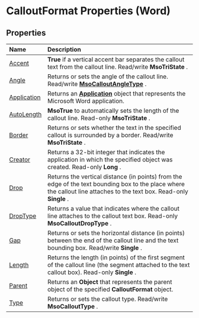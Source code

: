 
# CalloutFormat Properties (Word)

## Properties



|**Name**|**Description**|
|:-----|:-----|
|[Accent](7c6d7e02-5117-36ab-1d61-72ef9c4b0fd3.md)| **True** if a vertical accent bar separates the callout text from the callout line. Read/write **MsoTriState** .|
|[Angle](b5178aa0-c2e3-dc59-766d-7ce5b2e7c762.md)|Returns or sets the angle of the callout line. Read/write  **[MsoCalloutAngleType](f4535cc0-9c8c-6579-67d5-532650dec2ef.md)** .|
|[Application](57725542-968b-fc1f-62df-28b559e7c41c.md)|Returns an  **[Application](d1cf6f8f-4e88-bf01-93b4-90a83f79cb44.md)** object that represents the Microsoft Word application.|
|[AutoLength](345f77e7-0043-9c4f-e981-18f370314db1.md)| **MsoTrue** to automatically sets the length of the callout line. Read-only **MsoTriState** .|
|[Border](4928f59e-1a09-32b9-0e73-ac7f9fbbb047.md)|Returns or sets whether the text in the specified callout is surrounded by a border. Read/write  **MsoTriState** .|
|[Creator](a10b94d3-f69d-ef40-0a4d-081e6e3bad2e.md)|Returns a 32-bit integer that indicates the application in which the specified object was created. Read-only  **Long** .|
|[Drop](e68a15a5-a976-bb70-f11f-f7eec126bb0a.md)|Returns the vertical distance (in points) from the edge of the text bounding box to the place where the callout line attaches to the text box. Read-only  **Single** .|
|[DropType](cf26ef87-7c56-5859-75fc-dfee7bd0efd1.md)|Returns a value that indicates where the callout line attaches to the callout text box. Read-only  **MsoCalloutDropType** .|
|[Gap](0541a8a6-7eac-d03b-8438-c6d2918237fd.md)|Returns or sets the horizontal distance (in points) between the end of the callout line and the text bounding box. Read/write  **Single** .|
|[Length](60b80a93-7a31-c4f6-57ab-445d788f6cbd.md)|Returns the length (in points) of the first segment of the callout line (the segment attached to the text callout box). Read-only  **Single** .|
|[Parent](179a8215-a10c-3a76-3a16-5d6c2a9bd18c.md)|Returns an  **Object** that represents the parent object of the specified **CalloutFormat** object.|
|[Type](cb19e1fa-729a-7068-763e-9254b7b55e90.md)|Returns or sets the callout type. Read/write  **MsoCalloutType** .|
